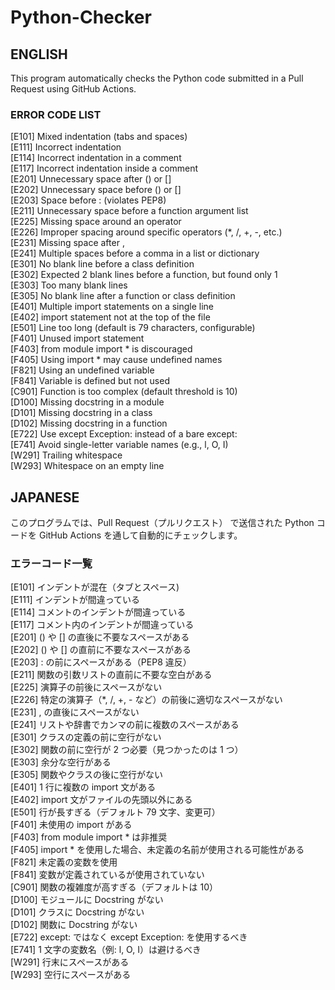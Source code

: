 # Python-Checker
## ENGLISH  
This program automatically checks the Python code submitted in a Pull Request using GitHub Actions. 

### ERROR CODE LIST
[E101]	Mixed indentation (tabs and spaces)  
[E111]	Incorrect indentation  
[E114]	Incorrect indentation in a comment  
[E117]	Incorrect indentation inside a comment  
[E201]	Unnecessary space after () or []  
[E202]	Unnecessary space before () or []  
[E203]	Space before : (violates PEP8)  
[E211]	Unnecessary space before a function argument list  
[E225]	Missing space around an operator  
[E226]	Improper spacing around specific operators (*, /, +, -, etc.)  
[E231]	Missing space after ,  
[E241]	Multiple spaces before a comma in a list or dictionary  
[E301]	No blank line before a class definition  
[E302]	Expected 2 blank lines before a function, but found only 1  
[E303]	Too many blank lines  
[E305]	No blank line after a function or class definition  
[E401]	Multiple import statements on a single line  
[E402]	import statement not at the top of the file  
[E501]	Line too long (default is 79 characters, configurable)  
[F401]	Unused import statement  
[F403]	from module import * is discouraged  
[F405]	Using import * may cause undefined names  
[F821]	Using an undefined variable  
[F841]	Variable is defined but not used  
[C901]	Function is too complex (default threshold is 10)  
[D100]	Missing docstring in a module  
[D101]  Missing docstring in a class  
[D102]	Missing docstring in a function  
[E722]	Use except Exception: instead of a bare except:  
[E741]	Avoid single-letter variable names (e.g., l, O, I)  
[W291]	Trailing whitespace  
[W293]	Whitespace on an empty line  

## JAPANESE 
このプログラムでは、Pull Request（プルリクエスト） で送信された Python コードを GitHub Actions を通して自動的にチェックします。  

### エラーコード一覧  
[E101]	インデントが混在（タブとスペース)  
[E111]	インデントが間違っている  
[E114]	コメントのインデントが間違っている  
[E117]	コメント内のインデントが間違っている  
[E201]	() や [] の直後に不要なスペースがある  
[E202]	() や [] の直前に不要なスペースがある  
[E203]	: の前にスペースがある（PEP8 違反）  
[E211]	関数の引数リストの直前に不要な空白がある  
[E225]	演算子の前後にスペースがない  
[E226]	特定の演算子（*, /, +, - など）の前後に適切なスペースがない  
[E231]	, の直後にスペースがない  
[E241]	リストや辞書でカンマの前に複数のスペースがある  
[E301]	クラスの定義の前に空行がない  
[E302]	関数の前に空行が 2 つ必要（見つかったのは 1 つ）  
[E303]	余分な空行がある  
[E305]	関数やクラスの後に空行がない  
[E401]	1 行に複数の import 文がある  
[E402]	import 文がファイルの先頭以外にある  
[E501]	行が長すぎる（デフォルト 79 文字、変更可）  
[F401]	未使用の import がある  
[F403]	from module import * は非推奨  
[F405]	import * を使用した場合、未定義の名前が使用される可能性がある  
[F821]	未定義の変数を使用  
[F841]	変数が定義されているが使用されていない  
[C901]	関数の複雑度が高すぎる（デフォルトは 10）  
[D100]	モジュールに Docstring がない  
[D101]	クラスに Docstring がない  
[D102]	関数に Docstring がない  
[E722]	except: ではなく except Exception: を使用するべき  
[E741]	1 文字の変数名（例: l, O, I）は避けるべき  
[W291]	行末にスペースがある  
[W293]	空行にスペースがある  
